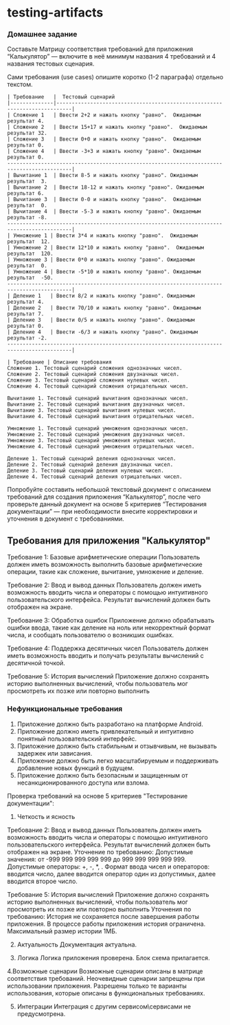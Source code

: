 # testing-artifacts

### Домашнее задание

Составьте Матрицу соответствия требований для приложения “Калькулятор” — включите в неё минимум названия 4 требований и 4 названия тестовых сценария.

Сами требования (use cases) опишите коротко (1-2 параграфа) отдельно текстом.

```
| Требование   |  Тестовый сценарий 							   
|--------------|---------------------------------------------------------------------------|
| Сложение 1   | Ввести 2+2 и нажать кнопку "равно".  Ожидаемым результат 4. 		 
| Сложение 2   | Ввести 15+17 и нажать кнопку "равно".  Ожидаемым результат 32.    		   
| Сложение 3   | Ввести 0+0 и нажать кнопку "равно".  Ожидаемым результат 0.     		    
| Сложение 4   | Ввести -3+3 и нажать кнопку "равно". Ожидаемым результат 0.    		   
-------------------------------------------------------------------------------------------|
| Вычитание 1  | Ввести 8-5 и нажать кнопку "равно". Ожидаемым результат  3.                
| Вычитание 2  | Ввести 18-12 и нажать кнопку "равно". Ожидаемым результат 6.                
| Вычитание 3  | Ввести 0-0 и нажать кнопку "равно".  Ожидаемым результат  0.                
| Вычитание 4  | Ввести -5-3 и нажать кнопку "равно". Ожидаемым результат -8.                
-------------------------------------------------------------------------------------------|
| Умножение 1 | Ввести 3*4 и нажать кнопку "равно".  Ожидаемым результат  12.               
| Умножение 2 | Ввести 12*10 и нажать кнопку "равно".  Ожидаемым результат  120.
| Умножение 3 | Ввести 0*0 и нажать кнопку "равно". Ожидаемым результат  0.
| Умножение 4 | Ввести -5*10 и нажать кнопку "равно". Ожидаемым результат  -50.
-------------------------------------------------------------------------------------------|
| Деление 1   | Ввести 8/2 и нажать кнопку "равно". Ожидаемым результат 4.                 
| Деление 2   | Ввести 70/10 и нажать кнопку "равно". Ожидаемым результат 7.
| Деление 3   | Ввести 0/5 и нажать кнопку "равно". Ожидаемым результат 0.
| Деление 4   | Ввести -6/3 и нажать кнопку "равно". Ожидаемым результат -2.
-------------------------------------------------------------------------------------------|
```
```
| Требование | Описание требования 
Сложение 1. Тестовый сценарий сложения однозначных чисел.
Сложение 2. Тестовый сценарий сложения двузначных чисел.
Сложение 3. Тестовый сценарий сложения нулевых чисел.
Сложение 4. Тестовый сценарий сложения отрицательных чисел.

Вычитание 1. Тестовый сценарий вычитания однозначных чисел.
Вычитание 2. Тестовый сценарий вычитания двузначных чисел.
Вычитание 3. Тестовый сценарий вычитания нулевых чисел.
Вычитание 4. Тестовый сценарий вычитания отрицательных чисел.

Умножение 1. Тестовый сценарий умножения однозначных чисел.
Умножение 2. Тестовый сценарий умножения двузначных чисел.
Умножение 3. Тестовый сценарий умножения нулевых чисел.
Умножение 4. Тестовый сценарий умножения отрицательных чисел.

Деление 1. Тестовый сценарий деления однозначных чисел.
Деление 2. Тестовый сценарий деления двузначных чисел.
Деление 3. Тестовый сценарий деления нулевых чисел.
Деление 4. Тестовый сценарий деления отрицательных чисел.
```

Попробуйте составить небольшой текстовый документ с описанием требований для создания приложения “Калькулятор”, после чего проверьте данный документ на основе 5 критериев “Тестирования документации” — при необходимости внесите корректировки и уточнения в документ с требованиями.

## Требования для приложения "Калькулятор"

Требование 1: Базовые арифметические операции
Пользователь должен иметь возможность выполнить базовые арифметические операции, такие как сложение, вычитание, умножение и деление.

Требование 2: Ввод и вывод данных
Пользователь должен иметь возможность вводить числа и операторы с помощью интуитивного пользовательского интерфейса. Результат вычислений должен быть отображен на экране.

Требование 3: Обработка ошибок
Приложение должно обрабатывать ошибки ввода, такие как деление на ноль или некорректный формат числа, и сообщать пользователю о возникших ошибках.

Требование 4: Поддержка десятичных чисел
Пользователь должен иметь возможность вводить и получать результаты вычислений с десятичной точкой.

Требование 5: История вычислений
Приложение должно сохранять историю выполненных вычислений, чтобы пользователь мог просмотреть их позже или повторно выполнить

### Нефункциональные требования

1. Приложение должно быть разработано на платформе Android.
2. Приложение должно иметь привлекательный и интуитивно понятный пользовательский интерфейс.
3. Приложение должно быть стабильным и отзывчивым, не вызывать задержек или зависания.
4. Приложение должно быть легко масштабируемым и поддерживать добавление новых функций в будущем.
5. Приложение должно быть безопасным и защищенным от несанкционированного доступа или взлома.

Проверка требований на основе 5 критериев "Тестирование документации":

1. Четкость и ясность

Требование 2: Ввод и вывод данных
Пользователь должен иметь возможность вводить числа и операторы с помощью интуитивного пользовательского интерфейса. Результат вычислений должен быть отображен на экране.
Уточнение по требованию: 
Допустимые значения: от -999 999 999 999 999 до 999 999 999 999 999. 
Допустимые операторы: +, -, *, \.
Формат ввода чисел и операторов: вводится число, далее вводится оператор один из допустимых, далее вводится второе число.

Требование 5: История вычислений
Приложение должно сохранять историю выполненных вычислений, чтобы пользователь мог просмотреть их позже или повторно выполнить
Уточнения по требованию:
История не сохраняется после завершения работы приложения. В процессе работы приложения история ограничена. Максимальный размер истории 1МБ.

2. Актуальность
Документация актуальна.

3. Логика
Логика приложения проверена. Блок схема прилагается.

4.Возможные сценарии
Возможные сценарии описаны в матрице соответствия требований.
Неочевидные сценарии запрещены при использовании приложения. Разрешены только те варианты использования, которые описаны в функциональных требованиях.

5. Интеграции
Интеграция с другим сервисом\сервисами не предусмотрена.
